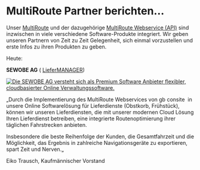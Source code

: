 MultiRoute Partner berichten…
=============================

Unser [MultiRoute](http://www.multiroute.de) und der dazugehörige [MultiRoute Webservice (API)](https://gbconsite.de/routenplanung-viele-adressen-multiroute/#MultiRouteAPI) sind inzwischen in viele verschiedene Software-Produkte integriert. Wir geben unseren Partnern von Zeit zu Zeit Gelegenheit, sich einmal vorzustellen und erste Infos zu ihren Produkten zu geben.

Heute:

**SEWOBE AG** ( [LieferMANAGER](http://www.sewobe.de/lieferdienstsoftware)) 

[![Die SEWOBE AG versteht sich als Premium Software Anbieter flexibler, cloudbasierter Online Verwaltungssoftware.](https://gbconsite.de/wp-content/uploads/2020/10/SEWOBE-AG.png "SEWOBE - Online Software für Mitgliederorganisationen")](https://www.sewobe.de/)

„Durch die Implementierung des MultiRoute Webservices von gb consite  in unsere Online Softwarelösung für Lieferdienste (Obstkorb, Frühstück), können wir unseren Lieferdiensten, die mit unserer modernen Cloud Lösung Ihren Lieferdienst betreiben, eine integrierte Routenoptimierung ihrer täglichen Fahrstrecken anbieten.

Insbesondere die beste Reihenfolge der Kunden, die Gesamtfahrzeit und die Möglichkeit, das Ergebnis in zahlreiche Navigationsgeräte zu exportieren, spart Zeit und Nerven.„

Eiko Trausch, Kaufmännischer Vorstand
